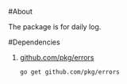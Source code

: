 #About

The package is for daily log.

#Dependencies

1. [github.com/pkg/errors](https://github.com/pkg/errors)
   ```
   go get github.com/pkg/errors
   ```
